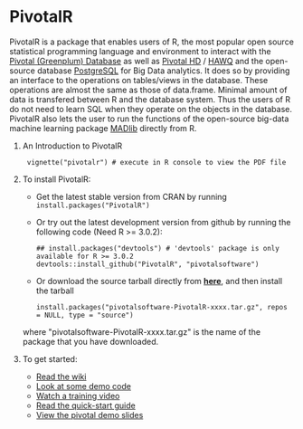 PivotalR
=======

PivotalR is a package that enables users of R, the most popular open source statistical programming language
and environment to interact with the [Pivotal (Greenplum) Database](http://www.greenplum.com/products/greenplum-database)
as well as [Pivotal HD](http://www.greenplum.com/products/pivotal-hd) / [HAWQ](http://www.greenplum.com/blog/dive-in/hawq-the-new-benchmark-for-sql-on-hadoop)
and the open-source database [PostgreSQL](http://www.postgresql.org/) for Big Data
analytics. It does so by providing an interface to the operations on tables/views in the database. These
operations are almost the same as those of data.frame. Minimal amount of data is transfered between R and
the database system. Thus the users of R do not need to learn SQL when they
operate on the objects in the database. PivotalR also lets the user to run the functions of the open-source
big-data machine
learning package [MADlib](http://madlib.net/) directly from R.

1. An Introduction to PivotalR

        vignette("pivotalr") # execute in R console to view the PDF file
2. To install PivotalR:
    * Get the latest stable version from CRAN by running `install.packages("PivotalR")`
    * Or try out the latest development version from github by running the following code (Need R >= 3.0.2):

        ```
        ## install.packages("devtools") # 'devtools' package is only available for R >= 3.0.2
        devtools::install_github("PivotalR", "pivotalsoftware")
        ```
    * Or download the source tarball directly from [**here**](https://github.com/pivotalsoftware/PivotalR/tarball/master), and then install the tarball

        ```
        install.packages("pivotalsoftware-PivotalR-xxxx.tar.gz", repos = NULL, type = "source")
        ```
    where "pivotalsoftware-PivotalR-xxxx.tar.gz" is the name of the package that you have downloaded.
3. To get started:
    * [Read the wiki](https://github.com/pivotalsoftware/PivotalR/wiki)
    * [Look at some demo code](https://github.com/pivotalsoftware/PivotalR/wiki/Example)
    * [Watch a training video](https://www.youtube.com/watch?v=6cmyRCMY6j0)
    * [Read the quick-start guide](https://github.com/wjjung317/gp-r/blob/master/docs/PivotalR-quick-start%20v2.pdf)
    * [View the pivotal demo slides](https://docs.google.com/presentation/d/103dv1h4VBCBAixqpezJzWmffyrcRR2h9MCJBTfMOBIM/edit?usp=sharing)
